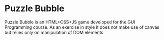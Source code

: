 # Puzzle Bubble
Puzzle Bubble is an HTML+CSS+JS game developed for the GUI Programming course. As an exercise in style it does not make use of canvas but relies only on manipulation of DOM elements.
